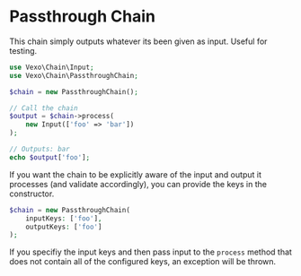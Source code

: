 # Passthrough Chain

This chain simply outputs whatever its been given as input. Useful for testing.

```php
use Vexo\Chain\Input;
use Vexo\Chain\PassthroughChain;

$chain = new PassthroughChain();

// Call the chain
$output = $chain->process(
    new Input(['foo' => 'bar'])
);

// Outputs: bar
echo $output['foo'];
```

If you want the chain to be explicitly aware of the input and output it processes (and validate accordingly), you can provide the keys in the constructor.


```php
$chain = new PassthroughChain(
    inputKeys: ['foo'],
    outputKeys: ['foo']
);
```

If you specifiy the input keys and then pass input to the `process` method that does not contain all of the configured keys, an exception will be thrown.

